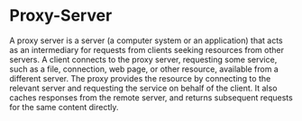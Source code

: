 # Proxy-Server
A proxy server is a server (a computer system or an application) that acts as an intermediary for requests from clients seeking resources from other servers. A client connects to the proxy server, requesting some service, such as a file, connection, web page, or other resource, available from a different server. The proxy provides the resource by connecting to the relevant server and requesting the service on behalf of the client. It also caches responses from the remote server, and returns subsequent requests for the same content directly.
